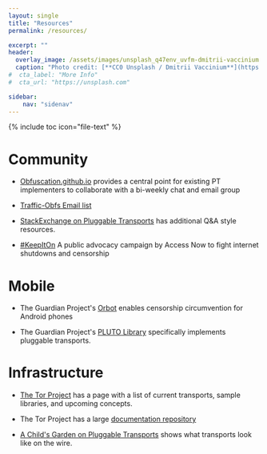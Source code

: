 ```yaml
---
layout: single
title: "Resources"
permalink: /resources/

excerpt: ""
header:
  overlay_image: /assets/images/unsplash_q47env_uvfm-dmitrii-vaccinium.jpg
  caption: "Photo credit: [**CC0 Unsplash / Dmitrii Vaccinium**](https://unsplash.com/@vaccinium)"
#  cta_label: "More Info"
#  cta_url: "https://unsplash.com"

sidebar:
    nav: "sidenav"
---
```


{% include toc icon="file-text" %}

# Community

* [Obfuscation.github.io](https://obfuscation.github.io) provides a central point for existing PT implementers to collaborate with a bi-weekly chat and email group

* [Traffic-Obfs Email list](https://groups.google.com/forum/#!forum/traffic-obf)

* [StackExchange on Pluggable Transports](https://tor.stackexchange.com/questions/tagged/pluggable-transports) has additional Q&amp;A style resources.

* [#KeepItOn](https://www.accessnow.org/keepiton/) A public advocacy campaign by Access Now to fight internet shutdowns and censorship

# Mobile

* The Guardian Project's [Orbot](https://guardianproject.info/apps/orbot/) enables censorship circumvention for Android phones

* The Guardian Project's [PLUTO Library](https://github.com/guardianproject/pluto) specifically implements pluggable transports.

# Infrastructure

* [The Tor Project](https://trac.torproject.org/projects/tor/wiki/doc/PluggableTransports) has a page with a list of current transports, sample libraries, and upcoming concepts.

* The Tor Project has a large&nbsp;<a href="https://www.torproject.org/docs/pluggable-transports.html.en">documentation repository</a>

* [A Child's Garden on Pluggable Transports](https://trac.torproject.org/projects/tor/wiki/doc/AChildsGardenOfPluggableTransports) shows what transports look like on the wire.


